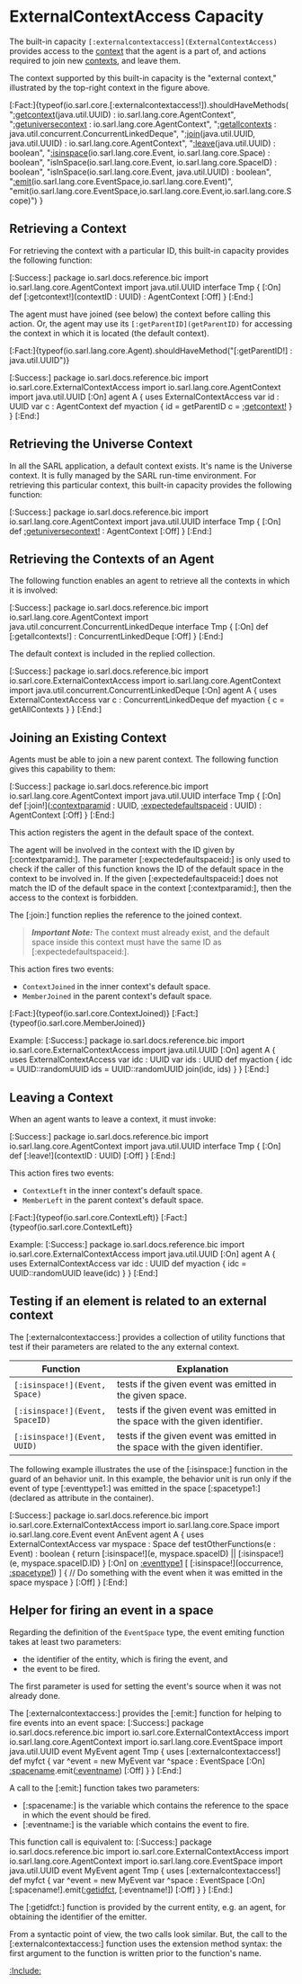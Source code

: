 # ExternalContextAccess Capacity

The built-in capacity `[:externalcontextaccess](ExternalContextAccess)` provides access to the
[context](../Space.md) that the agent is a part of, and actions
required to join new [contexts](../Space.md), and leave them.

The context supported by this built-in capacity is the "external context," illustrated by the
top-right context in the figure above.

<!--- Test that all the documented functions are defined in the capacity, and no function is missed to be
      documented --> 
[:Fact:]{typeof(io.sarl.core.[:externalcontextaccess!]).shouldHaveMethods(
	"[:getcontext](getContext)(java.util.UUID) : io.sarl.lang.core.AgentContext",
	"[:getuniversecontext](getUniverseContext) : io.sarl.lang.core.AgentContext",
	"[:getallcontexts](getAllContexts) : java.util.concurrent.ConcurrentLinkedDeque",
	"[:join](join)(java.util.UUID, java.util.UUID) : io.sarl.lang.core.AgentContext",
	"[:leave](leave)(java.util.UUID) : boolean",
	"[:isinspace](isInSpace)(io.sarl.lang.core.Event, io.sarl.lang.core.Space) : boolean",
	"isInSpace(io.sarl.lang.core.Event, io.sarl.lang.core.SpaceID) : boolean",
	"isInSpace(io.sarl.lang.core.Event, java.util.UUID) : boolean",
	"[:emit](emit)(io.sarl.lang.core.EventSpace,io.sarl.lang.core.Event)",
	"emit(io.sarl.lang.core.EventSpace,io.sarl.lang.core.Event,io.sarl.lang.core.Scope)")
}


## Retrieving a Context

For retrieving the context with a particular ID, this built-in capacity provides the following function:

[:Success:]
	package io.sarl.docs.reference.bic
	import io.sarl.lang.core.AgentContext
	import java.util.UUID
	interface Tmp {
	[:On]
		def [:getcontext!](contextID : UUID) : AgentContext
	[:Off]
	}
[:End:]


The agent must have joined (see below) the context before calling this action. Or, the agent
may use its `[:getParentID](getParentID)` for accessing the context in which it is located (the default context).

[:Fact:]{typeof(io.sarl.lang.core.Agent).shouldHaveMethod("[:getParentID!] : java.util.UUID")}

[:Success:]
	package io.sarl.docs.reference.bic
	import io.sarl.core.ExternalContextAccess
	import io.sarl.lang.core.AgentContext
	import java.util.UUID
	[:On]
	agent A {
		uses ExternalContextAccess
		var id : UUID
		var c : AgentContext
		def myaction {
			id = getParentID
			c = [:getcontext!](id)
		}
	}
[:End:]


## Retrieving the Universe Context

In all the SARL application, a default context exists. It's name is the Universe context.
It is fully managed by the SARL run-time environment.
For retrieving this particular context, this built-in capacity provides the following function:

[:Success:]
	package io.sarl.docs.reference.bic
	import io.sarl.lang.core.AgentContext
	import java.util.UUID
	interface Tmp {
	[:On]
		def [:getuniversecontext!]() : AgentContext
	[:Off]
	}
[:End:]


## Retrieving the Contexts of an Agent

The following function enables an agent to retrieve all the contexts in which it is involved:

[:Success:]
	package io.sarl.docs.reference.bic
	import io.sarl.lang.core.AgentContext
	import java.util.concurrent.ConcurrentLinkedDeque
	interface Tmp {
	[:On]
		def [:getallcontexts!] : ConcurrentLinkedDeque<AgentContext>
	[:Off]
	}
[:End:]


The default context is included in the replied collection.

[:Success:]
	package io.sarl.docs.reference.bic
	import io.sarl.core.ExternalContextAccess
	import io.sarl.lang.core.AgentContext
	import java.util.concurrent.ConcurrentLinkedDeque
	[:On]
	agent A {
		uses ExternalContextAccess
		var c : ConcurrentLinkedDeque<AgentContext>
		def myaction {
			c = getAllContexts
		}
	}
[:End:]


## Joining an Existing Context

Agents must be able to join a new parent context. The following function gives this capability to them:

[:Success:]
	package io.sarl.docs.reference.bic
	import io.sarl.lang.core.AgentContext
	import java.util.UUID
	interface Tmp {
	[:On]
		def [:join!]([:contextparamid](contextID) : UUID, [:expectedefaultspaceid](expectedDefaultSpaceID) : UUID) : AgentContext
	[:Off]
	}
[:End:]


This action registers the agent in the default space of the context.

The agent will be involved in the context with the ID given by [:contextparamid:].
The parameter [:expectedefaultspaceid:] is only used to check if the caller of this function
knows the ID of the default space in the context to be involved in. 
If the given [:expectedefaultspaceid:] does not match the ID of the default space in the context
[:contextparamid:], then the access to the context is forbidden.

The [:join:] function replies the reference to the joined context.

> **_Important Note:_** The context must already exist, and the default space inside this context must have the same ID 
> as [:expectedefaultspaceid:].

This action fires two events:

* `ContextJoined` in the inner context's default space.
* `MemberJoined` in the parent context's default space.

[:Fact:]{typeof(io.sarl.core.ContextJoined)}
[:Fact:]{typeof(io.sarl.core.MemberJoined)}

Example:
[:Success:]
	package io.sarl.docs.reference.bic
	import io.sarl.core.ExternalContextAccess
	import java.util.UUID
	[:On]
	agent A {
		uses ExternalContextAccess
		var idc : UUID
		var ids : UUID
		def myaction {
			idc = UUID::randomUUID
			ids = UUID::randomUUID
			join(idc, ids)
		}
	}
[:End:]


## Leaving a Context

When an agent wants to leave a context, it must invoke:

[:Success:]
	package io.sarl.docs.reference.bic
	import io.sarl.lang.core.AgentContext
	import java.util.UUID
	interface Tmp {
	[:On]
		def [:leave!](contextID : UUID)
	[:Off]
	}
[:End:]


This action fires two events:

* `ContextLeft` in the inner context's default space.
* `MemberLeft` in the parent context's default space.

[:Fact:]{typeof(io.sarl.core.ContextLeft)}
[:Fact:]{typeof(io.sarl.core.ContextLeft)}

Example:
[:Success:]
	package io.sarl.docs.reference.bic
	import io.sarl.core.ExternalContextAccess
	import java.util.UUID
	[:On]
	agent A {
		uses ExternalContextAccess
		var idc : UUID
		def myaction {
			idc = UUID::randomUUID
			leave(idc)
		}
	}
[:End:]


## Testing if an element is related to an external context

The [:externalcontextaccess:] provides a collection of utility functions that test if their
parameters are related to the any external context.


| Function                        | Explanation                                                                  |
| ------------------------------- | ---------------------------------------------------------------------------- |
| `[:isinspace!](Event, Space)`   | tests if the given event was emitted in the given space.                     |
| `[:isinspace!](Event, SpaceID)` | tests if the given event was emitted in the space with the given identifier. |
| `[:isinspace!](Event, UUID)`    | tests if the given event was emitted in the space with the given identifier. |


The following example illustrates the use of the [:isinspace:] function in the guard
of an behavior unit. In this example, the behavior unit is run only if the event
of type [:eventtype1:] was emitted in the space [:spacetype1:] (declared as attribute in
the container).

[:Success:]
	package io.sarl.docs.reference.bic
	import io.sarl.core.ExternalContextAccess
	import io.sarl.lang.core.Space
	import io.sarl.lang.core.Event
	event AnEvent
	agent A {
		uses ExternalContextAccess
		var myspace : Space
		def testOtherFunctions(e : Event) : boolean {
			return [:isinspace!](e, myspace.spaceID)
			    || [:isinspace!](e, myspace.spaceID.ID)
		}
		[:On]
		on [:eventtype1](AnEvent) [ [:isinspace!](occurrence, [:spacetype1](myspace)) ] {
			// Do something with the event when it was emitted in the space myspace
		}
		[:Off]
	}
[:End:]


## Helper for firing an event in a space

Regarding the definition of the `EventSpace` type, the event emiting function takes at least two parameters:

* the identifier of the entity, which is firing the event, and
* the event to be fired.

The first parameter is used for setting the event's source when it was not already done.

The [:externalcontextaccess:] provides the [:emit:] function for helping to fire events into an event space:
[:Success:]
	package io.sarl.docs.reference.bic
	import io.sarl.core.ExternalContextAccess
	import io.sarl.lang.core.AgentContext
	import io.sarl.lang.core.EventSpace
	import java.util.UUID
	event MyEvent
	agent Tmp {
		uses [:externalcontextaccess!]
		def myfct {
			var ^event = new MyEvent
			var ^space : EventSpace
			[:On]
				[:spacename](^space).emit([:eventname](^event))
			[:Off]
		}
	}
[:End:]

A call to the [:emit:] function takes two parameters:

* [:spacename:] is the variable which contains the reference to the space in which the event should be fired.
* [:eventname:] is the variable which contains the event to fire.

This function call is equivalent to:
[:Success:]
	package io.sarl.docs.reference.bic
	import io.sarl.core.ExternalContextAccess
	import io.sarl.lang.core.AgentContext
	import io.sarl.lang.core.EventSpace
	import java.util.UUID
	event MyEvent
	agent Tmp {
		uses [:externalcontextaccess!]
		def myfct {
			var ^event = new MyEvent
			var ^space : EventSpace
			[:On]
				[:spacename!].emit([:getidfct](getID), [:eventname!])
			[:Off]
		}
	}
[:End:]


The [:getidfct:] function is provided by the current entity, e.g. an agent, for obtaining the identifier of the emitter.

From a syntactic point of view, the two calls look similar. But, the call to the [:externalcontextaccess:] function uses
the extension method syntax: the first argument to the function is written prior to the function's name.


[:Include:](../../legal.inc)
